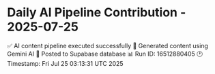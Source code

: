 # Daily AI Pipeline Contribution - 2025-07-25

✅ AI content pipeline executed successfully
🤖 Generated content using Gemini AI
💾 Posted to Supabase database
📊 Run ID: 16512880405
🕐 Timestamp: Fri Jul 25 03:13:31 UTC 2025
